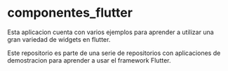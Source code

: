 # componentes_flutter

Esta aplicacion cuenta con varios ejemplos para aprender a utilizar una gran variedad de widgets en flutter.

Este repositorio es parte de una serie de repositorios con aplicaciones de demostracion para aprender a usar el framework Flutter.